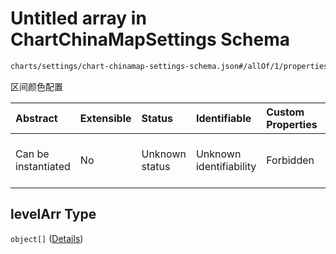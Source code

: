 # Untitled array in ChartChinaMapSettings Schema

```txt
charts/settings/chart-chinamap-settings-schema.json#/allOf/1/properties/levelArr
```

区间颜色配置

| Abstract            | Extensible | Status         | Identifiable            | Custom Properties | Additional Properties | Access Restrictions | Defined In                                                                                                                 |
| :------------------ | :--------- | :------------- | :---------------------- | :---------------- | :-------------------- | :------------------ | :------------------------------------------------------------------------------------------------------------------------- |
| Can be instantiated | No         | Unknown status | Unknown identifiability | Forbidden         | Allowed               | none                | [chart-chinamap-settings-schema.json\*](../out/charts/settings/chart-chinamap-settings-schema.json "open original schema") |

## levelArr Type

`object[]` ([Details](chart-chinamap-settings-schema-allof-1-properties-levelarr-items.md))
